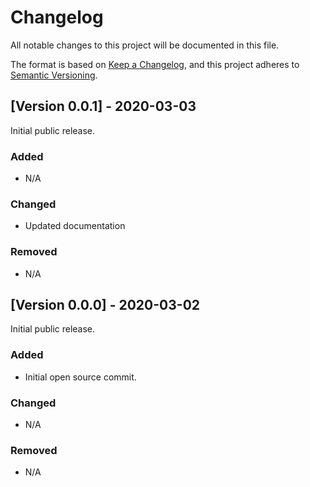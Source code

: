 # Changelog

All notable changes to this project will be documented in this file.

The format is based on [Keep a Changelog](https://keepachangelog.com/en/1.0.0/),
and this project adheres to [Semantic Versioning](https://semver.org/spec/v2.0.0.html).

## [Version 0.0.1] - 2020-03-03

Initial public release.

### Added

- N/A

### Changed

- Updated documentation

### Removed

- N/A

## [Version 0.0.0] - 2020-03-02

Initial public release.

### Added

- Initial open source commit.

### Changed

- N/A

### Removed

- N/A

[0.0.0]: https://github.com/zeropointdynamics/zelos/releases/tag/v0.0.0
